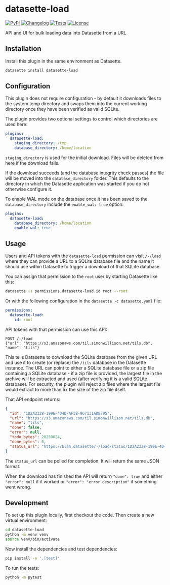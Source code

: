 # datasette-load

[![PyPI](https://img.shields.io/pypi/v/datasette-load.svg)](https://pypi.org/project/datasette-load/)
[![Changelog](https://img.shields.io/github/v/release/datasette/datasette-load?include_prereleases&label=changelog)](https://github.com/datasette/datasette-load/releases)
[![Tests](https://github.com/datasette/datasette-load/actions/workflows/test.yml/badge.svg)](https://github.com/datasette/datasette-load/actions/workflows/test.yml)
[![License](https://img.shields.io/badge/license-Apache%202.0-blue.svg)](https://github.com/datasette/datasette-load/blob/main/LICENSE)

API and UI for bulk loading data into Datasette from a URL

## Installation

Install this plugin in the same environment as Datasette.
```bash
datasette install datasette-load
```

## Configuration

This plugin does not require configuration - by default it downloads files to the system temp directory and swaps them into the current working directory once they have been verified as valid SQLite.

The plugin provides two optional settings to control which directories are used here:

```yaml
plugins:
  datasette-load:
    staging_directory: /tmp
    database_directory: /home/location
```

`staging_directory` is used for the initial download. Files will be deleted from here if the download fails.

If the download succeeds (and the database integrity check passes) the file will be moved into the `database_directory` folder. This defaults to the directory in which the Datasette application was started if you do not otherwise configure it.

To enable WAL mode on the database once it has been saved to the `database_directory` include the `enable_wal: true` option:

```yaml
plugins:
  datasette-load:
    database_directory: /home/location
    enable_wal: true
```

## Usage

Users and API tokens with the `datasette-load` permission can visit `/-/load` where they can provide a URL to a SQLite database file and the name it should use within Datasette to trigger a download of that SQLite database.

You can assign that permission to the `root` user by starting Datasette like this:

```bash
datasette -s permissions.datasette-load.id root --root
```
Or with the following configuration in the `datasette -c datasette.yaml` file:
```yaml
permissions:
  datasette-load:
    id: root
```
API tokens with that permission can use this API:

```
POST /-/load
{"url": "https://s3.amazonaws.com/til.simonwillison.net/tils.db", "name": "tils"}
```
This tells Datasette to download the SQLite database from the given URL and use it to create (or replace) the `/tils` database in the Datasette instance. The URL can point to either a SQLite database file or a zip file containing a SQLite database - if a zip file is provided, the largest file in the archive will be extracted and used (after verifying it is a valid SQLite database). For security, the plugin will reject zip files where the largest file would extract to more than 5x the size of the zip file itself.

That API endpoint returns:
```json
{
  "id": "1D2A2328-199E-4D4D-AF3B-967131ADB795",
  "url": "https://s3.amazonaws.com/til.simonwillison.net/tils.db",
  "name": "tils",
  "done": false,
  "error": null,
  "todo_bytes": 20250624,
  "done_bytes": 0,
  "status_url": "https://blah.datasette/-/load/status/1D2A2328-199E-4D4D-AF3B-967131ADB795"
}
```
The `status_url` can be polled for completion. It will return the same JSON format.

When the download has finished the API will return `"done": true` and either `"error": null` if it worked or `"error": "error description"` if something went wrong.

## Development

To set up this plugin locally, first checkout the code. Then create a new virtual environment:
```bash
cd datasette-load
python -m venv venv
source venv/bin/activate
```
Now install the dependencies and test dependencies:
```bash
pip install -e '.[test]'
```
To run the tests:
```bash
python -m pytest
```
